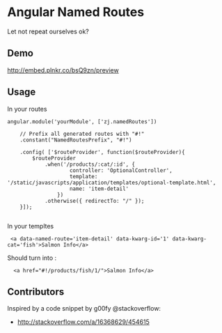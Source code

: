 # Angular Named Routes

Let not repeat ourselves ok?


## Demo

http://embed.plnkr.co/bsQ9zn/preview

## Usage

In your routes

```
angular.module('yourModule', ['zj.namedRoutes'])

    // Prefix all generated routes with "#!"
    .constant("NamedRoutesPrefix", "#!")

    .config( ['$routeProvider', function($routeProvider){
        $routeProvider
            .when('/products/:cat/:id', {
                    controller: 'OptionalController',
                    template: '/static/javascripts/application/templates/optional-template.html',
                    name: 'item-detail'
                })
            .otherwise({ redirectTo: "/" });
    }]);
        
```

In your templtes

```
 <a data-named-route='item-detail' data-kwarg-id='1' data-kwarg-cat='fish'>Salmon Info</a>
```

Should turn into : 
```
  <a href="#!/products/fish/1/">Salmon Info</a>
```

## Contributors

Inspired by a code snippet by g00fy @stackoverflow: 
  - http://stackoverflow.com/a/16368629/454615
  
